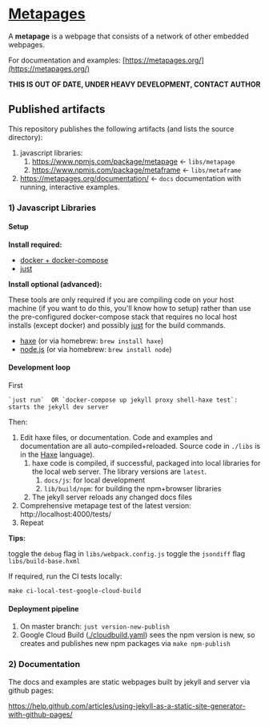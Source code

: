 # [Metapages](https://metapages.org/)

A **metapage** is a webpage that consists of a network of other embedded webpages.

For documentation and examples: [https://metapages.org/](https://metapages.org/)

**THIS IS OUT OF DATE, UNDER HEAVY DEVELOPMENT, CONTACT AUTHOR**

## Published artifacts

This repository publishes the following artifacts (and lists the source directory):

1. javascript libraries:
    1. https://www.npmjs.com/package/metapage <- `libs/metapage`
    2. https://www.npmjs.com/package/metaframe <- `libs/metaframe`
2. https://metapages.org/documentation/ <- `docs` documentation with running, interactive examples.

### 1) Javascript Libraries

#### Setup

**Install required:**

- [docker + docker-compose](https://docs.docker.com/compose/install/)
- [just](https://github.com/casey/just)

**Install optional (advanced):**

These tools are only required if you are compiling code on your host machine (if you want to do this, you'll know how to setup) rather than use the pre-configured docker-compose stack that requires no local host installs (except docker) and possibly [just](https://github.com/casey/just) for the build commands.

- [haxe](https://haxe.org/download/) (or via homebrew: `brew install haxe`)
- [node.js](https://nodejs.org/en/download/) (or via homebrew: `brew install node`)

#### Development loop

First

    `just run`  OR `docker-compose up jekyll proxy shell-haxe test`: starts the jekyll dev server

Then:

1. Edit haxe files, or documentation. Code and examples and documentation are all auto-compiled+reloaded. Source code in `./libs` is in the [Haxe](https://haxe.org/manual/target-javascript-getting-started.html) language).
   1. haxe code is compiled, if successful, packaged into local libraries for the local web server. The library versions are `latest`.
      1. `docs/js`: for local development
      2. `lib/build/npm`: for building the npm+browser libraries
   2. The jekyll server reloads any changed docs files
2. Comprehensive metapage test of the latest version: http://localhost:4000/tests/
3. Repeat

**Tips**:

toggle the `debug` flag in `libs/webpack.config.js`
toggle the `jsondiff` flag `libs/build-base.hxml`


If required, run the CI tests locally:

    make ci-local-test-google-cloud-build

#### Deployment pipeline

1. On master branch: ```just version-new-publish```
2. Google Cloud Build ([./cloudbuild.yaml](./cloudbuild.yaml)) sees the npm version is new, so creates and publishes new npm packages via `make npm-publish`

### 2) Documentation

The docs and examples are static webpages built by jekyll and server via github pages:


https://help.github.com/articles/using-jekyll-as-a-static-site-generator-with-github-pages/
